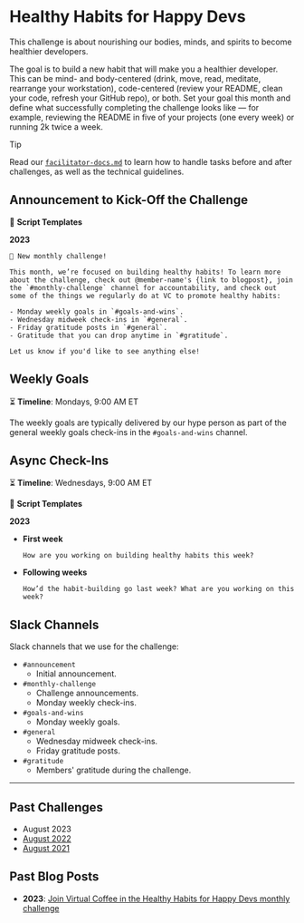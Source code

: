 # Healthy Habits for Happy Devs

This challenge is about nourishing our bodies, minds, and spirits to become healthier developers.

The goal is to build a new habit that will make you a healthier developer. This can be mind- and body-centered (drink, move, read, meditate, rearrange your workstation), code-centered (review your README, clean your code, refresh your GitHub repo), or both. Set your goal this month and define what successfully completing the challenge looks like — for example, reviewing the README in five of your projects (one every week) or running 2k twice a week.

> [!TIP]
> Read our [`facilitator-docs.md`](../facilitators-docs.md) to learn how to handle tasks before and after challenges, as well as the technical guidelines.

## Announcement to Kick-Off the Challenge

📃 **Script Templates**

**2023**

```text
📢 New monthly challenge!

This month, we’re focused on building healthy habits! To learn more about the challenge, check out @member-name's {link to blogpost}, join the `#monthly-challenge` channel for accountability, and check out some of the things we regularly do at VC to promote healthy habits:

- Monday weekly goals in `#goals-and-wins`.
- Wednesday midweek check-ins in `#general`.
- Friday gratitude posts in `#general`.
- Gratitude that you can drop anytime in `#gratitude`.

Let us know if you'd like to see anything else!
```

## Weekly Goals

⏳ **Timeline**: Mondays, 9:00 AM ET

The weekly goals are typically delivered by our hype person as part of the general weekly goals check-ins in the `#goals-and-wins` channel.

## Async Check-Ins

⏳ **Timeline**: Wednesdays, 9:00 AM ET

📃 **Script Templates**

**2023**

  - **First week**

    ```text
    How are you working on building healthy habits this week?
    ```

  - **Following weeks**

    ```text
    How’d the habit-building go last week? What are you working on this week?
    ```

## Slack Channels

Slack channels that we use for the challenge:

- `#announcement`
  - Initial announcement.
- `#monthly-challenge`
  - Challenge announcements.
  - Monday weekly check-ins.
- `#goals-and-wins`
  - Monday weekly goals.
- `#general`
  - Wednesday midweek check-ins.
  - Friday gratitude posts.
- `#gratitude`
  - Members' gratitude during the challenge.

---

## Past Challenges

- August 2023
- [August 2022](https://virtualcoffee.io/monthlychallenges/aug-2022)
- [August 2021](https://virtualcoffee.io/monthlychallenges/aug-2021)

## Past Blog Posts

- **2023**: [Join Virtual Coffee in the Healthy Habits for Happy Devs monthly challenge](https://dev.to/virtualcoffee/join-virtual-coffee-in-the-healthy-habits-for-happy-devs-monthly-challenge-5b7h)